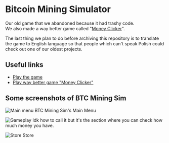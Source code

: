 # Bitcoin Mining Simulator
Our old game that we abandoned because it had trashy code.<br>
We also made a way better game called "[Money Clicker](https://money-clicker.glitch.me)".

The last thing we plan to do before archiving this repository is to translate the game to English language so that people which can't speak Polish could check out one of our oldest projects.

## Useful links
* [Play the game](https://indexed.pl/Bitcoin-Mining-Simulator/)
* [Play way better game "Money Clicker"](https://moneyclicker.indexed.pl)

## Some screenshots of BTC Mining Sim

![Main menu](https://cdn.discordapp.com/attachments/653672198736969739/739871623561347112/unknown.png) BTC Mining Sim's Main Menu

![Gameplay](https://media.discordapp.net/attachments/653672198736969739/739871622764298401/unknown-kopia.png) Idk how to call it but it's the section where you can check how much money you have.

![Store](https://media.discordapp.net/attachments/653672198736969739/739871622806241361/unknown-kopia_2.png) Store
